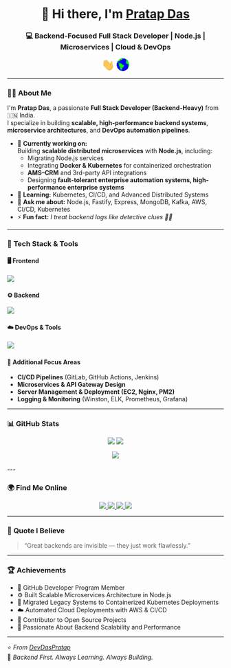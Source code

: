 <h1 align="center">👋 Hi there, I'm <a href="https://nedcod.com/about" target="_blank">Pratap Das</a></h1>
<h3 align="center">💻 Backend-Focused Full Stack Developer | Node.js | Microservices | Cloud & DevOps</h3>

<p align="center">
  <img src="https://github.com/DevDasPratap/DevDasPratap/blob/main/Hi.gif" width="30px">
  <img src="https://github.com/DevDasPratap/DevDasPratap/blob/main/Earth.gif" width="30px">
</p>

---

### 👨‍💻 **About Me**

I'm **Pratap Das**, a passionate **Full Stack Developer (Backend-Heavy)** from 🇮🇳 India.  
I specialize in building **scalable, high-performance backend systems**, **microservice architectures**, and **DevOps automation pipelines**.

- 🔭 **Currently working on:**  
  Building **scalable distributed microservices** with **Node.js**, including:  
  - Migrating Node.js services  
  - Integrating **Docker & Kubernetes** for containerized orchestration  
  - **AMS–CRM** and 3rd-party API integrations  
  - Designing **fault-tolerant enterprise automation systems, high-performance enterprise systems** 
- 🌱 **Learning:** Kubernetes, CI/CD, and Advanced Distributed Systems  
- 💬 **Ask me about:** Node.js, Fastify, Express, MongoDB, Kafka, AWS, CI/CD, Kubernetes  
- ⚡ **Fun fact:** *I treat backend logs like detective clues 🕵️‍♂️*

---

### 🧠 **Tech Stack & Tools**

#### 🖥️ Frontend
<p align="left">
  <img src="https://skillicons.dev/icons?i=html,css,js,ts,angular,react,nextjs,bootstrap,tailwind,materialui" />
</p>

#### ⚙️ Backend
<p align="left">
  <img src="https://skillicons.dev/icons?i=js,ts,nodejs,express,mongodb,postgres,prisma,redis,rabbitmq,kafka,graphql,nginx,npm,jest" />
</p>

#### ☁️ DevOps & Tools
<p align="left">
  <img src="https://skillicons.dev/icons?i=aws,gcp,docker,kubernetes,git,gitlab,github,jenkins,linux,ubuntu,vscode,bash,postman" />
</p>

#### 🧩 Additional Focus Areas
- **CI/CD Pipelines** (GitLab, GitHub Actions, Jenkins)  
- **Microservices & API Gateway Design**  
- **Server Management & Deployment (EC2, Nginx, PM2)**  
- **Logging & Monitoring** (Winston, ELK, Prometheus, Grafana)  

---

### 📊 **GitHub Stats**
<p align="center">
  <img src="https://github-readme-stats.vercel.app/api?username=DevDasPratap&show_icons=true&theme=tokyonight" height="160px"/>
  <img src="https://github-readme-streak-stats.herokuapp.com/?user=DevDasPratap&theme=tokyonight" height="160px"/>
</p>

<p align="center">
  <img src="https://github-readme-stats.vercel.app/api/top-langs/?username=DevDasPratap&layout=compact&theme=tokyonight" height="160px"/>
</p>
---

### 🌍 **Find Me Online**
<p align="center">
  <a href="https://www.linkedin.com/in/devdaspratap/" target="_blank">
    <img src="https://img.shields.io/badge/LinkedIn-%230077B5.svg?&style=for-the-badge&logo=linkedin&logoColor=white"/>
  </a>
  <a href="mailto:Contact.Pratap.Das@gmail.com">
    <img src="https://img.shields.io/badge/Email-D14836?style=for-the-badge&logo=gmail&logoColor=white"/>
  </a>
  <a href="https://nedcod.com/">
    <img src="https://img.shields.io/badge/Portfolio-000000?style=for-the-badge&logo=About.me&logoColor=white"/>
  </a>
  <a href="https://devdaspratap.github.io/resume/" target="_blank">
    <img src="https://img.shields.io/badge/Resume-8A2BE2?style=for-the-badge&logo=readme&logoColor=white"/>
  </a>
</p>

---

### 🧩 **Quote I Believe**
> “Great backends are invisible — they just work flawlessly.”

---

### 🏆 **Achievements**
- 💎 GitHub Developer Program Member  
- ⚙️ Built Scalable Microservices Architecture in Node.js  
- 🐳 Migrated Legacy Systems to Containerized Kubernetes Deployments  
- ☁️ Automated Cloud Deployments with AWS & CI/CD  
- 🧠 Contributor to Open Source Projects  
- 🚀 Passionate About Backend Scalability and Performance  

---

⭐️ *From [DevDasPratap](https://github.com/DevDasPratap)*  
📌 *Backend First. Always Learning. Always Building.*
